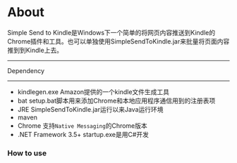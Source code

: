 About
==========

Simple Send to Kindle是Windows下一个简单的将网页内容推送到Kindle的Chrome插件和工具。也可以单独使用SimpleSendToKindle.jar来批量将页面内容推到到Kindle上去。

----------

Dependency

----------

- kindlegen.exe Amazon提供的一个kindle文件生成工具
- bat setup.bat脚本用来添加Chrome和本地应用程序通信用到的注册表项
- JRE SimpleSendToKindle.jar运行以来Java运行环境
- maven
- Chrome 支持`Native Messaging`的Chrome版本
- .NET Framework 3.5+ startup.exe是用C#开发

### How to use
